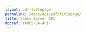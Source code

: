 ```yaml
---
layout: pdf-titlepage
permalink: /docs/api/pdf/titlepage/
title: Yamcs Server API
docref: YAMCS-SA-API-
---
```


